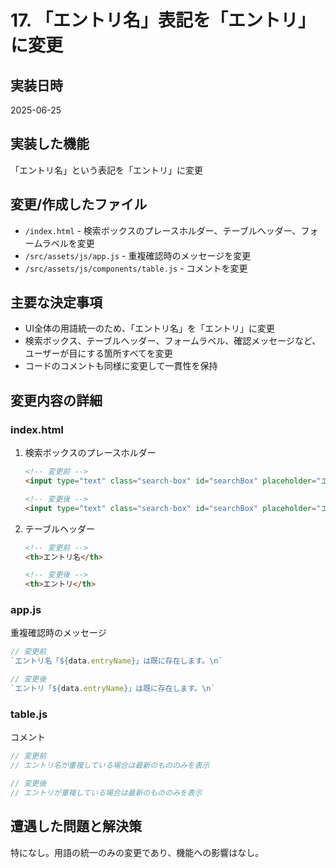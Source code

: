 # 17. 「エントリ名」表記を「エントリ」に変更

## 実装日時
2025-06-25

## 実装した機能
「エントリ名」という表記を「エントリ」に変更

## 変更/作成したファイル
- `/index.html` - 検索ボックスのプレースホルダー、テーブルヘッダー、フォームラベルを変更
- `/src/assets/js/app.js` - 重複確認時のメッセージを変更
- `/src/assets/js/components/table.js` - コメントを変更

## 主要な決定事項
- UI全体の用語統一のため、「エントリ名」を「エントリ」に変更
- 検索ボックス、テーブルヘッダー、フォームラベル、確認メッセージなど、ユーザーが目にする箇所すべてを変更
- コードのコメントも同様に変更して一貫性を保持

## 変更内容の詳細

### index.html
1. 検索ボックスのプレースホルダー
   ```html
   <!-- 変更前 -->
   <input type="text" class="search-box" id="searchBox" placeholder="エントリ名で検索...">
   
   <!-- 変更後 -->
   <input type="text" class="search-box" id="searchBox" placeholder="エントリで検索...">
   ```

2. テーブルヘッダー
   ```html
   <!-- 変更前 -->
   <th>エントリ名</th>
   
   <!-- 変更後 -->
   <th>エントリ</th>
   ```

### app.js
重複確認時のメッセージ
```javascript
// 変更前
`エントリ名「${data.entryName}」は既に存在します。\n`

// 変更後
`エントリ「${data.entryName}」は既に存在します。\n`
```

### table.js
コメント
```javascript
// 変更前
// エントリ名が重複している場合は最新のもののみを表示

// 変更後
// エントリが重複している場合は最新のもののみを表示
```

## 遭遇した問題と解決策
特になし。用語の統一のみの変更であり、機能への影響はなし。